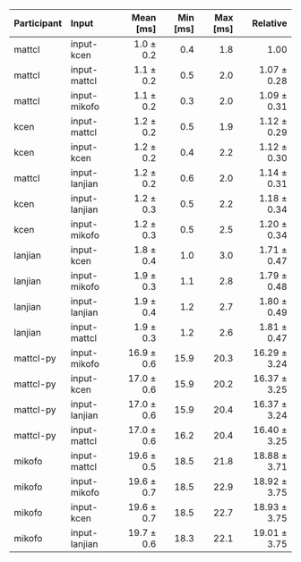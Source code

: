 | Participant | Input | Mean [ms] | Min [ms] | Max [ms] | Relative |
|:---|:---|---:|---:|---:|---:|
| mattcl | input-kcen | 1.0 ± 0.2 | 0.4 | 1.8 | 1.00 |
| mattcl | input-mattcl | 1.1 ± 0.2 | 0.5 | 2.0 | 1.07 ± 0.28 |
| mattcl | input-mikofo | 1.1 ± 0.2 | 0.3 | 2.0 | 1.09 ± 0.31 |
| kcen | input-mattcl | 1.2 ± 0.2 | 0.5 | 1.9 | 1.12 ± 0.29 |
| kcen | input-kcen | 1.2 ± 0.2 | 0.4 | 2.2 | 1.12 ± 0.30 |
| mattcl | input-lanjian | 1.2 ± 0.2 | 0.6 | 2.0 | 1.14 ± 0.31 |
| kcen | input-lanjian | 1.2 ± 0.3 | 0.5 | 2.2 | 1.18 ± 0.34 |
| kcen | input-mikofo | 1.2 ± 0.3 | 0.5 | 2.5 | 1.20 ± 0.34 |
| lanjian | input-kcen | 1.8 ± 0.4 | 1.0 | 3.0 | 1.71 ± 0.47 |
| lanjian | input-mikofo | 1.9 ± 0.3 | 1.1 | 2.8 | 1.79 ± 0.48 |
| lanjian | input-lanjian | 1.9 ± 0.4 | 1.2 | 2.7 | 1.80 ± 0.49 |
| lanjian | input-mattcl | 1.9 ± 0.3 | 1.2 | 2.6 | 1.81 ± 0.47 |
| mattcl-py | input-mikofo | 16.9 ± 0.6 | 15.9 | 20.3 | 16.29 ± 3.24 |
| mattcl-py | input-kcen | 17.0 ± 0.6 | 15.9 | 20.2 | 16.37 ± 3.25 |
| mattcl-py | input-lanjian | 17.0 ± 0.6 | 15.9 | 20.4 | 16.37 ± 3.24 |
| mattcl-py | input-mattcl | 17.0 ± 0.6 | 16.2 | 20.4 | 16.40 ± 3.25 |
| mikofo | input-mattcl | 19.6 ± 0.5 | 18.5 | 21.8 | 18.88 ± 3.71 |
| mikofo | input-mikofo | 19.6 ± 0.7 | 18.5 | 22.9 | 18.92 ± 3.75 |
| mikofo | input-kcen | 19.6 ± 0.7 | 18.5 | 22.7 | 18.93 ± 3.75 |
| mikofo | input-lanjian | 19.7 ± 0.6 | 18.3 | 22.1 | 19.01 ± 3.75 |
